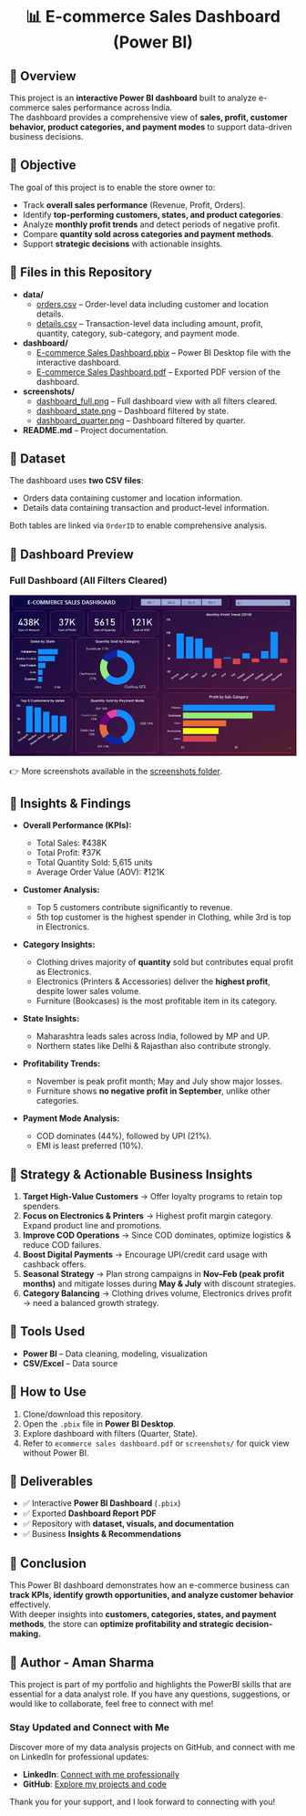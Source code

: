 <h1 align="center">📊 E-commerce Sales Dashboard (Power BI)</h1>


## 🔹 Overview
This project is an **interactive Power BI dashboard** built to analyze e-commerce sales performance across India.  
The dashboard provides a comprehensive view of **sales, profit, customer behavior, product categories, and payment modes** to support data-driven business decisions.



## 🔹 Objective
The goal of this project is to enable the store owner to:  
- Track **overall sales performance** (Revenue, Profit, Orders).  
- Identify **top-performing customers, states, and product categories**.  
- Analyze **monthly profit trends** and detect periods of negative profit.  
- Compare **quantity sold across categories and payment methods**.  
- Support **strategic decisions** with actionable insights.



## 🔹 Files in this Repository
- **data/**  
  - [orders.csv](data/Orders.csv) – Order-level data including customer and location details.  
  - [details.csv](data/Details.csv) – Transaction-level data including amount, profit, quantity, category, sub-category, and payment mode.  
- **dashboard/**  
  - [E-commerce Sales Dashboard.pbix](dashboard/ecommerce%20sales%20dashboard.pbix) – Power BI Desktop file with the interactive dashboard.  
  - [E-commerce Sales Dashboard.pdf](dashboard/ecommerce%20sales%20dashboard.pdf) – Exported PDF version of the dashboard.  
- **screenshots/**  
  - [dashboard_full.png](screenshots/dashboard1.png) – Full dashboard view with all filters cleared.  
  - [dashboard_state.png](screenshots/dashboard_state.png) – Dashboard filtered by state.  
  - [dashboard_quarter.png](screenshots/dashboard_quarter.png) – Dashboard filtered by quarter.  
- **README.md** – Project documentation.  



## 🔹 Dataset
The dashboard uses **two CSV files**:  
- Orders data containing customer and location information.  
- Details data containing transaction and product-level information.  

Both tables are linked via `OrderID` to enable comprehensive analysis. 


## 🔹 Dashboard Preview
### Full Dashboard (All Filters Cleared)
![Full Dashboard](screenshots/dashboard1.png)  


👉 More screenshots available in the [screenshots folder](screenshots/).  


    
## 🔹 Insights & Findings

- **Overall Performance (KPIs):**  
  - Total Sales: ₹438K  
  - Total Profit: ₹37K  
  - Total Quantity Sold: 5,615 units  
  - Average Order Value (AOV): ₹121K  

- **Customer Analysis:**  
  - Top 5 customers contribute significantly to revenue.  
  - 5th top customer is the highest spender in Clothing, while 3rd is top in Electronics.  

- **Category Insights:**  
  - Clothing drives majority of **quantity** sold but contributes equal profit as Electronics.  
  - Electronics (Printers & Accessories) deliver the **highest profit**, despite lower sales volume.  
  - Furniture (Bookcases) is the most profitable item in its category.  

- **State Insights:**  
  - Maharashtra leads sales across India, followed by MP and UP.  
  - Northern states like Delhi & Rajasthan also contribute strongly.  

- **Profitability Trends:**  
  - November is peak profit month; May and July show major losses.  
  - Furniture shows **no negative profit in September**, unlike other categories.  

- **Payment Mode Analysis:**  
  - COD dominates (44%), followed by UPI (21%).  
  - EMI is least preferred (10%).  


  

## 🔹 Strategy & Actionable Business Insights
1. **Target High-Value Customers** → Offer loyalty programs to retain top spenders.  
2. **Focus on Electronics & Printers** → Highest profit margin category. Expand product line and promotions.  
3. **Improve COD Operations** → Since COD dominates, optimize logistics & reduce COD failures.  
4. **Boost Digital Payments** → Encourage UPI/credit card usage with cashback offers.  
5. **Seasonal Strategy** → Plan strong campaigns in **Nov–Feb (peak profit months)** and mitigate losses during **May & July** with discount strategies.  
6. **Category Balancing** → Clothing drives volume, Electronics drives profit → need a balanced growth strategy.  


  

## 🔹 Tools Used
- **Power BI** – Data cleaning, modeling, visualization  
- **CSV/Excel** – Data source  


  

## 🔹 How to Use
1. Clone/download this repository.  
2. Open the `.pbix` file in **Power BI Desktop**.  
3. Explore dashboard with filters (Quarter, State).  
4. Refer to `ecommerce sales dashboard.pdf` or `screenshots/` for quick view without Power BI.  


  

## 🔹 Deliverables
- ✅ Interactive **Power BI Dashboard** (`.pbix`)  
- ✅ Exported **Dashboard Report PDF**  
- ✅ Repository with **dataset, visuals, and documentation**  
- ✅ Business **Insights & Recommendations**  


  

## 🔹 Conclusion
This Power BI dashboard demonstrates how an e-commerce business can **track KPIs, identify growth opportunities, and analyze customer behavior** effectively.  
With deeper insights into **customers, categories, states, and payment methods**, the store can **optimize profitability and strategic decision-making.**

  
## 🔹 Author - Aman Sharma

This project is part of my portfolio and highlights the PowerBI skills that are essential for a data analyst role. If you have any questions, suggestions, or would like to collaborate, feel free to connect with me!

### Stay Updated and Connect with Me

Discover more of my data analysis projects on GitHub, and connect with me on LinkedIn for professional updates:

- **LinkedIn**: [Connect with me professionally](https://www.linkedin.com/in/amansharma01prime/)
- **GitHub**: [Explore my projects and code](https://github.com/AmanSharma01Prime)

Thank you for your support, and I look forward to connecting with you!
